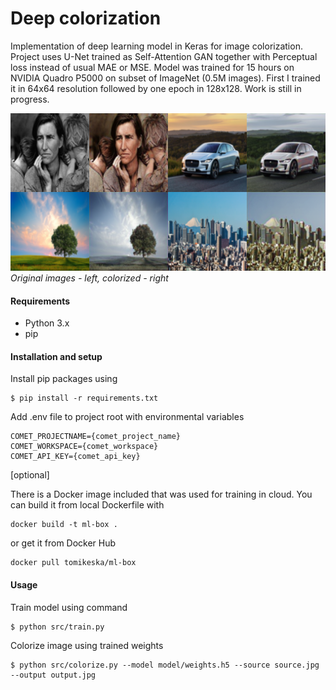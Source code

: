 # Deep colorization

Implementation of deep learning model in Keras for image colorization. Project uses U-Net trained as Self-Attention GAN together with Perceptual loss instead of usual MAE or MSE. Model was trained for 15 hours on NVIDIA Quadro P5000 on subset of ImageNet (0.5M images). First I trained it in 64x64 resolution followed by one epoch in 128x128. Work is still in progress.

![](assets/preview.png)
<br>*Original images - left, colorized - right*

#### Requirements

- Python 3.x
- pip

#### Installation and setup

Install pip packages using
```
$ pip install -r requirements.txt
```

Add .env file to project root with environmental variables
```
COMET_PROJECTNAME={comet_project_name}
COMET_WORKSPACE={comet_workspace}
COMET_API_KEY={comet_api_key}
```

[optional]

There is a Docker image included that was used for training in cloud. You can build it from local Dockerfile with
```
docker build -t ml-box .
```
or get it from Docker Hub
```
docker pull tomikeska/ml-box
```

#### Usage

Train model using command
```
$ python src/train.py
```

Colorize image using trained weights
```
$ python src/colorize.py --model model/weights.h5 --source source.jpg --output output.jpg
```
